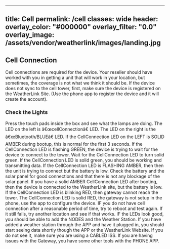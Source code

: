 ﻿---title: Cellpermalink: /cellclasses: wideheader:  overlay_color: "#000000"  overlay_filter: "0.0"  overlay_image: /assets/vendor/weatherlink/images/landing.jpg---<h2 id="cellconnection">Cell Connection</h2><p>Cell connections are required for the device. Your reseller should have worked with you in getting a unit that will work in your location, but sometimes, the coverage is not what we think it should be.If the device does not sync to the cell tower, first, make sure the device is registered on the WeatherLink Site. (Use the phone app to register the device and it will create the account).</p><h3 id="checkthelights">Check the Lights</h3><p>Press the touch pads inside the box and see what the lamps are doing.The LED on the left is â€œcellConnectionâ€ LED.The LED on the right is the â€œBluetooth/BLUEâ€ LED.If the CellConnection LED on the LEFT is SOLID AMBER during bootup, this is normal for the first 3 seconds.If the CellConnection LED is flashing GREEN, the device is trying to wait for the device to connect to the tower. Wait for the CellConnection LED to turn solid green.If the CellConnection LED is solid green, you should be working and transmitting data.If the CellConnection LED is FLASHING AMBER, then then the unit is trying to connect but the battery is low. Check the battery and the solar panel for good connections and that there is not any blockage of the solar panel.If you have a solid AMBER CellConnection LED after booting, then the device is connected to the WeatherLink site, but the battery is low. If the CellConnection LED is blinking RED, then gateway cannot reach the tower.The CellConnection LED is solid RED, the gateway is not setup in the phone, use the app to configure the device.IF you do not have cell connection after a reasonable period of time, try to reboot and test again. If it still fails, try another location and see if that works.IF the LEDs  look good, you should be able to add the NODES and the Weather Station.If you have added a weather station through the APP and have it plugged in, you should start seeing data shortly though the APP or the WeatherLink Website.If you do not see it, make sure you are using a CABLED ISS.If you are having issues with the Gateway, you have some other tools with the PHONE APP.</p>